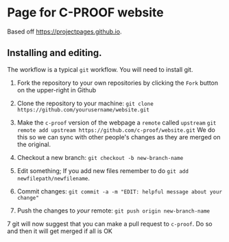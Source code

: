 # Page for C-PROOF website

Based off https://projectpages.github.io.  

## Installing and editing.

The workflow is a typical `git` workflow.  You will need to install git.

1. Fork the repository to your own repositories by clicking the `Fork` button
on the upper-right in Github

2. Clone the repository to your machine: `git clone https://github.com/yourusername/website.git`

3. Make the `c-proof` version of the webpage a `remote` called `upstream`
`git remote add upstream https://github.com/c-proof/website.git`  We do this
so we can sync with other people's changes as they are merged on the original.

4. Checkout a new branch:  `git checkout -b new-branch-name`

4.  Edit something;  If you add new files remember to do `git add newfilepath/newfilename`.

5. Commit changes: `git commit -a -m "EDIT: helpful message about your change"`

6. Push the changes to *your* remote:   `git push origin new-branch-name`  

7 git will now suggest that you can make a pull request to `c-proof`.  Do so and then it will get merged if all is OK
